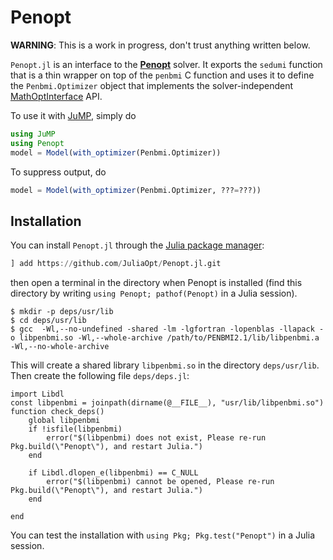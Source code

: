# Penopt

**WARNING**: This is a work in progress, don't trust anything written below.

`Penopt.jl` is an interface to the **[Penopt](http://www.penopt.com/)**
solver. It exports the `sedumi` function that is a thin wrapper on top of the
`penbmi` C function and uses it to define the `Penbmi.Optimizer` object
that implements the solver-independent
[MathOptInterface](https://github.com/JuliaOpt/MathOptInterface.jl) API.

To use it with [JuMP](https://github.com/JuliaOpt/JuMP.jl), simply do
```julia
using JuMP
using Penopt
model = Model(with_optimizer(Penbmi.Optimizer))
```
To suppress output, do
```julia
model = Model(with_optimizer(Penbmi.Optimizer, ???=???))
```

## Installation

You can install `Penopt.jl` through the
[Julia package manager](https://docs.julialang.org/en/v1/stdlib/Pkg/index.html):
```julia
] add https://github.com/JuliaOpt/Penopt.jl.git
```
then open a terminal in the directory when Penopt is installed (find this directory by writing `using Penopt; pathof(Penopt)` in a Julia session).
```
$ mkdir -p deps/usr/lib
$ cd deps/usr/lib
$ gcc  -Wl,--no-undefined -shared -lm -lgfortran -lopenblas -llapack -o libpenbmi.so -Wl,--whole-archive /path/to/PENBMI2.1/lib/libpenbmi.a -Wl,--no-whole-archive
```
This will create a shared library `libpenbmi.so` in the directory `deps/usr/lib`.
Then create the following file `deps/deps.jl`:
```
import Libdl
const libpenbmi = joinpath(dirname(@__FILE__), "usr/lib/libpenbmi.so")
function check_deps()
    global libpenbmi
    if !isfile(libpenbmi)
        error("$(libpenbmi) does not exist, Please re-run Pkg.build(\"Penopt\"), and restart Julia.")
    end

    if Libdl.dlopen_e(libpenbmi) == C_NULL
        error("$(libpenbmi) cannot be opened, Please re-run Pkg.build(\"Penopt\"), and restart Julia.")
    end

end
```
You can test the installation with `using Pkg; Pkg.test("Penopt")` in a Julia session.
